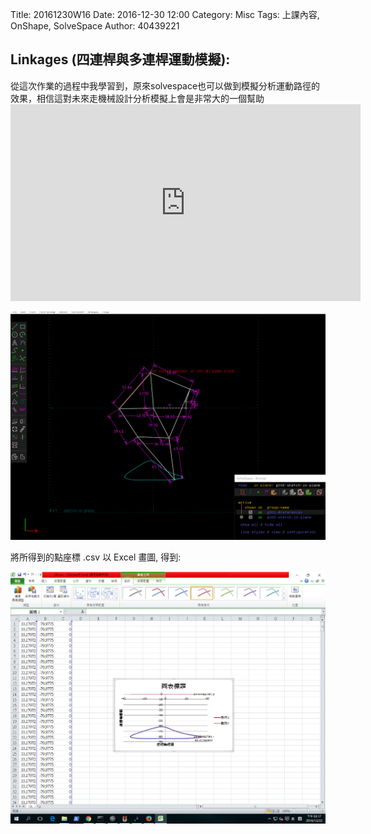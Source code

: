 Title: 20161230W16
Date: 2016-12-30 12:00
Category: Misc
Tags: 上課內容, OnShape, SolveSpace
Author: 40439221
<h2>Linkages (四連桿與多連桿運動模擬):</h2>
<!-- PELICAN_END_SUMMARY -->
從這次作業的過程中我學習到，原來solvespace也可以做到模擬分析運動路徑的效果，相信這對未來走機械設計分析模擬上會是非常大的一個幫助

<iframe width="560" height="315" src="https://www.youtube.com/embed/tV-a0n61FzE" frameborder="0" allowfullscreen></iframe>

<p><img src="./../40439221/40439221..png" width="800" /></p>

<p>將所得到的點座標 .csv 以 Excel 畫圖, 得到:</p>  

<p><img src="./../40439221/40439221...png" width="800" /></p>
